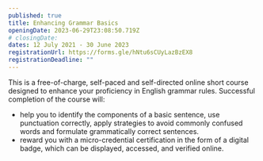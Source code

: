 ```yaml
---
published: true
title: Enhancing Grammar Basics
openingDate: 2023-06-29T23:08:50.719Z
# closingDate:
dates: 12 July 2021 - 30 June 2023
registrationUrl: https://forms.gle/hNtu6sCUyLazBzEX8
registrationDeadline: ""
---
```


This is a free-of-charge, self-paced and self-directed online short
course designed to enhance your proficiency in English grammar
rules. Successful completion of the course will:

- help you to identify the components of a basic sentence, use punctuation correctly, apply strategies to avoid commonly confused words and formulate grammatically correct sentences.
- reward you with a micro-credential certification in the form of a digital badge, which can be displayed, accessed, and verified online.
